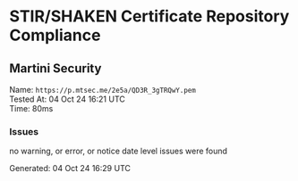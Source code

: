 # STIR/SHAKEN Certificate Repository Compliance

## Martini Security

Name: `https://p.mtsec.me/2e5a/QD3R_3gTRQwY.pem`\
Tested At: 04 Oct 24 16:21 UTC\
Time: 80ms

### Issues

no warning, or error, or notice date level issues were found

Generated: 04 Oct 24 16:29 UTC